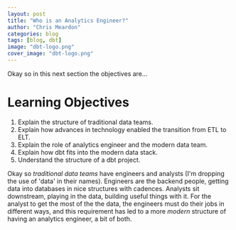 ```yaml
---
layout: post
title: "Who is an Analytics Engineer?"
author: "Chris Meardon"
categories: blog
tags: [blog, dbt]
image: "dbt-logo.png"
cover_image: "dbt-logo.png"
---
```


Okay so in this next section the objectives are...

# Learning Objectives

1. Explain the structure of traditional data teams.
2. Explain how advances in technology enabled the transition from ETL to ELT.
3. Explain the role of analytics engineer and the modern data team.
4. Explain how dbt fits into the modern data stack.
5. Understand the structure of a dbt project.

Okay so _traditional data teams_ have engineers and analysts (I'm dropping the use of 'data' in their names). Engineers are the backend people, getting data into databases in nice structures with cadences. Analysts sit downstream, playing in the data, building useful things with it. For the analyst to get the most of the the data, the engineers must do their jobs in different ways, and this requirement has led to a more _modern_ structure of having an analytics engineer, a bit of both.
